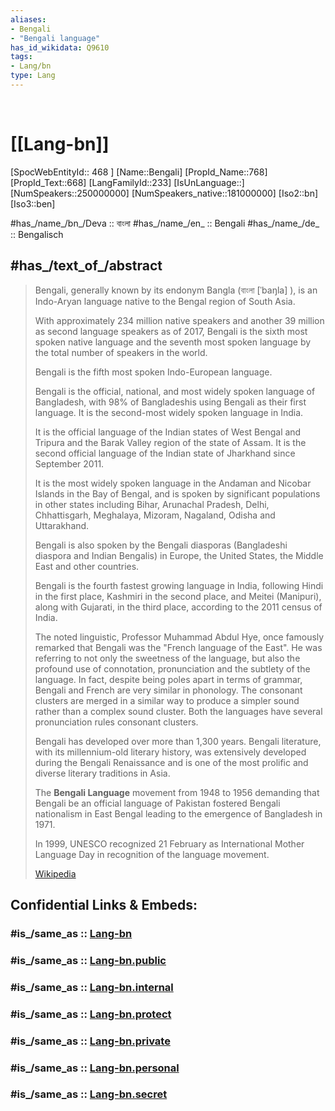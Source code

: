 ```yaml
---
aliases:
- Bengali
- "Bengali language"
has_id_wikidata: Q9610
tags:
- Lang/bn
type: Lang
---
```


﻿
# [[Lang-bn]] 

[SpocWebEntityId:: 468 ]
[Name::Bengali]
[PropId_Name::768]
[PropId_Text::668]
[LangFamilyId::233]
[IsUnLanguage::]
[NumSpeakers::250000000]
[NumSpeakers_native::181000000]
[Iso2::bn]
[Iso3::ben]

#has_/name_/bn_/Deva ::  বাংলা 
#has_/name_/en_ :: Bengali 
#has_/name_/de_ :: Bengalisch  

## #has_/text_of_/abstract 


> Bengali, generally known by its endonym Bangla (বাংলা [ˈbaŋla] ), 
> is an Indo-Aryan language native to the Bengal region of South Asia. 
> 
> With approximately 234 million native speakers and 
> another 39 million as second language speakers as of 2017, 
> Bengali is the sixth most spoken native language and 
> the seventh most spoken language by the total number of speakers in the world. 
> 
> Bengali is the fifth most spoken Indo-European language.
>
> Bengali is the official, national, and most widely spoken language of Bangladesh, 
> with 98% of Bangladeshis using Bengali as their first language. 
> It is the second-most widely spoken language in India. 
> 
> It is the official language of the Indian states of West Bengal and Tripura 
> and the Barak Valley region of the state of Assam. 
> It is the second official language of the Indian state of Jharkhand since September 2011. 
> 
> It is the most widely spoken language in the Andaman and Nicobar Islands 
> in the Bay of Bengal, and is spoken by significant populations in other states 
> including Bihar, Arunachal Pradesh, Delhi, Chhattisgarh, Meghalaya, Mizoram, 
> Nagaland, Odisha and Uttarakhand. 
> 
> Bengali is also spoken by the Bengali diasporas 
> (Bangladeshi diaspora and Indian Bengalis) in Europe, the United States, 
> the Middle East and other countries. 
> 
> Bengali is the fourth fastest growing language in India, 
> following Hindi in the first place, Kashmiri in the second place, 
> and Meitei (Manipuri), along with Gujarati, in the third place, 
> according to the 2011 census of India. 
> 
> The noted linguistic, Professor Muhammad Abdul Hye, 
> once famously remarked that Bengali was the "French language of the East". 
> He was referring to not only the sweetness of the language, 
> but also the profound use of connotation, pronunciation 
> and the subtlety of the language. 
> In fact, despite being poles apart in terms of grammar, 
> Bengali and French are very similar in phonology. 
> The consonant clusters are merged in a similar way 
> to produce a simpler sound rather than a complex sound cluster. 
> Both the languages have several pronunciation rules consonant clusters. 
>
> Bengali has developed over more than 1,300 years. 
> Bengali literature, with its millennium-old literary history, 
> was extensively developed during the Bengali Renaissance 
> and is one of the most prolific and diverse literary traditions in Asia. 
> 
> The **Bengali Language** movement from 1948 to 1956 
> demanding that Bengali be an official language of Pakistan 
> fostered Bengali nationalism in East Bengal 
> leading to the emergence of Bangladesh in 1971. 
> 
> In 1999, UNESCO recognized 21 February as International Mother Language Day 
> in recognition of the language movement.
>
> [Wikipedia](https://en.wikipedia.org/wiki/Bengali%20language)


## Confidential Links & Embeds: 

### #is_/same_as :: [Lang-bn](/_Standards/Language/Lang~Family/LangFamily-Indo-European/LangFamily-Indo-Iranian/LangFamily-Indo-Aryan/Lang-bn.md) 

### #is_/same_as :: [Lang-bn.public](/_public/Language/Lang~Family/LangFamily-Indo-European/LangFamily-Indo-Iranian/LangFamily-Indo-Aryan/Lang-bn.public.md) 

### #is_/same_as :: [Lang-bn.internal](/_internal/Language/Lang~Family/LangFamily-Indo-European/LangFamily-Indo-Iranian/LangFamily-Indo-Aryan/Lang-bn.internal.md) 

### #is_/same_as :: [Lang-bn.protect](/_protect/Language/Lang~Family/LangFamily-Indo-European/LangFamily-Indo-Iranian/LangFamily-Indo-Aryan/Lang-bn.protect.md) 

### #is_/same_as :: [Lang-bn.private](/_private/Language/Lang~Family/LangFamily-Indo-European/LangFamily-Indo-Iranian/LangFamily-Indo-Aryan/Lang-bn.private.md) 

### #is_/same_as :: [Lang-bn.personal](/_personal/Language/Lang~Family/LangFamily-Indo-European/LangFamily-Indo-Iranian/LangFamily-Indo-Aryan/Lang-bn.personal.md) 

### #is_/same_as :: [Lang-bn.secret](/_secret/Language/Lang~Family/LangFamily-Indo-European/LangFamily-Indo-Iranian/LangFamily-Indo-Aryan/Lang-bn.secret.md)

